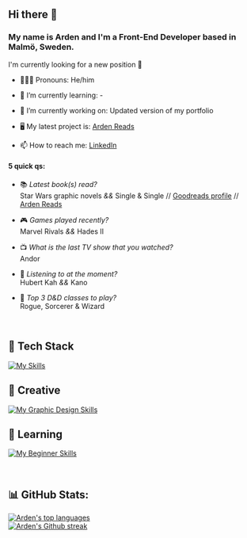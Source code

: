 ## Hi there 👋

### My name is Arden and I'm a Front-End Developer based in Malmö, Sweden. <br>
I'm currently looking for a new position 👀

- 💁🏼‍♂️ Pronouns: He/him 
- 🌱 I’m currently learning: -
- 🔭 I’m currently working on: Updated version of my portfolio
- 🖥️ My latest project is: [Arden Reads](https://arden-reads.com "Arden Reads")

- 📫 How to reach me: [LinkedIn](https://www.linkedin.com/in/arden-haldorson/ "LinkedIn")

#### 5 quick qs: 

- 📚 _Latest book(s) read?_ <br>
Star Wars graphic novels _&&_ Single & Single // [Goodreads profile](https://www.goodreads.com/user/show/4239103-agent-x "Goodreads profile for Agent X") // [Arden Reads](https://arden-reads.com "Arden Reads")

- 🎮 _Games played recently?_ <br>
Marvel Rivals _&&_ Hades II

- 📺 _What is the last TV show that you watched?_ <br>
Andor

- 🎵 _Listening to at the moment?_ <br>
Hubert Kah _&&_ Kano

- 🎲 _Top 3 D&D classes to play?_ <br>
Rogue, Sorcerer & Wizard

<br>

## 🧩 Tech Stack
[![My Skills](https://skillicons.dev/icons?i=html,css,sass,js,ts,svelte,react,tailwind,bootstrap,firebase,vite,prisma,git,vscode,postman,netlify,vercel&theme=dark)](https://skillicons.dev) <br>
## 🎨 Creative
[![My Graphic Design Skills](https://skillicons.dev/icons?i=ai,ps,figma&theme=dark)](https://skillicons.dev) <br>
## 💾 Learning
[![My Beginner Skills](https://skillicons.dev/icons?i=graphql&theme=dark)](https://skillicons.dev) <br>


<br>


## 📊 GitHub Stats:
<!--[![Arden's GitHub stats](https://github-readme-stats.vercel.app/api?username=arden-rh&theme=blue-green&hide_border=true&include_all_commits=false&count_private=false&layout=compact)](https://github.com/arden-rh/github-readme-stats)-->
[![Arden's top languages](https://github-readme-stats.vercel.app/api/top-langs/?username=arden-rh&theme=blue-green&hide_border=true&include_all_commits=true&count_private=false&layout=compact)](https://github.com/arden-rh/github-readme-stats) <br>
[![Arden's Github streak](https://github-readme-streak-stats.herokuapp.com/?user=arden-rh&theme=blue-green)](https://github.com/arden-rh/github-readme-streak-stats)




<!--
**arden-rh/arden-rh** is a ✨ _special_ ✨ repository because its `README.md` (this file) appears on your GitHub profile.
![](https://github-readme-stats.vercel.app/api/top-langs/?username=arden-rh&theme=gotham&hide_border=false&include_all_commits=false&count_private=false&layout=compact)

![HTML5](https://img.shields.io/badge/html5-%23E34F26.svg?style=for-the-badge&logo=html5&logoColor=white) 
![CSS3](https://img.shields.io/badge/css3-%231572B6.svg?style=for-the-badge&logo=css3&logoColor=white) 
![SASS](https://img.shields.io/badge/SASS-hotpink.svg?style=for-the-badge&logo=SASS&logoColor=white)
![JavaScript](https://img.shields.io/badge/javascript-%23323330.svg?style=for-the-badge&logo=javascript&logoColor=%23F7DF1E)
![Typescript](https://img.shields.io/badge/typescript-%23007ACC.svg?style=for-the-badge&logo=typescript&logoColor=white)
![Netlify](https://img.shields.io/badge/netlify-%23000000.svg?style=for-the-badge&logo=netlify&logoColor=#00C7B7) 

🗄️
Here are some ideas to get you started:

- 🔭 I’m currently working on ...
- 🌱 I’m currently learning ...
- 👯 I’m looking to collaborate on ...
- 🤔 I’m looking for help with ...
- 💬 Ask me about ...
- 📫 How to reach me: ...
- ⚡ Fun fact: ...
-->
